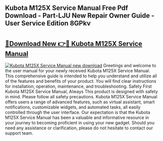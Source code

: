 ## Kubota M125X Service Manual Free Pdf Download - Part-LJU New Repair Owner Guide - User Service Edition 8GPkv

# <h2><a href="http://bc89240.oget.top/?id=Kubota+M125X+Service+Manual">🔗Download New 👉🔴 Kubota M125X Service Manual</a></h2>

[![Kubota M125X Service Manual new download](https://i.imgur.com/5g1atiW.png)](http://bc89240.oget.top/?id=Kubota+M125X+Service+Manual)
Greetings and welcome to the user manual for your newly received Kubota M125X Service Manual. This comprehensive guide is intended to help you understand and utilize all of the features and benefits of your product. You will find clear instructions for installation, operation, maintenance, and troubleshooting. Safety First Kubota M125X Service Manual, Always This product is designed with safety in mind. Please follow all safety precautions. Kubota M125X Service Manual offers users a range of advanced features, such as virtual assistant, smart notifications, customizable widgets, and automated tasks, all easily controlled through the user interface. Our expectation is that the Kubota M125X Service Manual has been a valuable and informative resource in your journey to becoming proficient in using your new gadget. Should you need any assistance or clarification, please do not hesitate to contact our support team.
